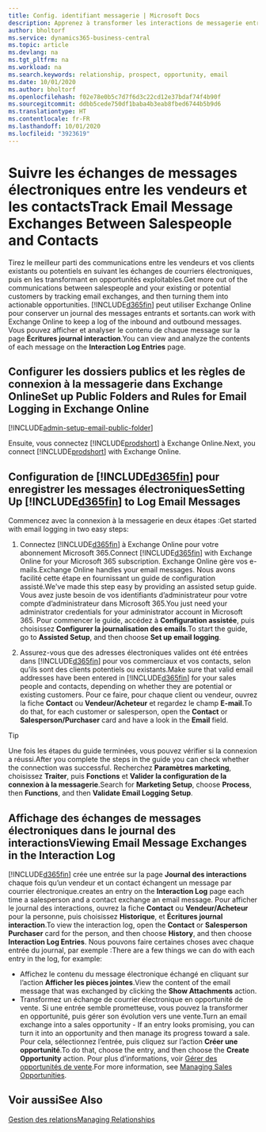 ```yaml
---
title: Config. identifiant messagerie | Microsoft Docs
description: Apprenez à transformer les interactions de messagerie entre les vendeurs et les clients en véritables opportunités de vente.
author: bholtorf
ms.service: dynamics365-business-central
ms.topic: article
ms.devlang: na
ms.tgt_pltfrm: na
ms.workload: na
ms.search.keywords: relationship, prospect, opportunity, email
ms.date: 10/01/2020
ms.author: bholtorf
ms.openlocfilehash: f02e78e0b5c7d7f6d3c22cd12e37bdaf74f4b90f
ms.sourcegitcommit: ddbb5cede750df1baba4b3eab8fbed6744b5b9d6
ms.translationtype: HT
ms.contentlocale: fr-FR
ms.lasthandoff: 10/01/2020
ms.locfileid: "3923619"
---
```

# <a name="track-email-message-exchanges-between-salespeople-and-contacts"></a><span data-ttu-id="baa3d-103">Suivre les échanges de messages électroniques entre les vendeurs et les contacts</span><span class="sxs-lookup"><span data-stu-id="baa3d-103">Track Email Message Exchanges Between Salespeople and Contacts</span></span>

<span data-ttu-id="baa3d-104">Tirez le meilleur parti des communications entre les vendeurs et vos clients existants ou potentiels en suivant les échanges de courriers électroniques, puis en les transformant en opportunités exploitables.</span><span class="sxs-lookup"><span data-stu-id="baa3d-104">Get more out of the communications between salespeople and your existing or potential customers by tracking email exchanges, and then turning them into actionable opportunities.</span></span> [!INCLUDE[d365fin](includes/d365fin_md.md)] <span data-ttu-id="baa3d-105">peut utiliser Exchange Online pour conserver un journal des messages entrants et sortants.</span><span class="sxs-lookup"><span data-stu-id="baa3d-105">can work with Exchange Online to keep a log of the inbound and outbound messages.</span></span> <span data-ttu-id="baa3d-106">Vous pouvez afficher et analyser le contenu de chaque message sur la page **Écritures journal interaction**.</span><span class="sxs-lookup"><span data-stu-id="baa3d-106">You can view and analyze the contents of each message on the **Interaction Log Entries** page.</span></span>

## <a name="set-up-public-folders-and-rules-for-email-logging-in-exchange-online"></a><span data-ttu-id="baa3d-107">Configurer les dossiers publics et les règles de connexion à la messagerie dans Exchange Online</span><span class="sxs-lookup"><span data-stu-id="baa3d-107">Set up Public Folders and Rules for Email Logging in Exchange Online</span></span>

[!INCLUDE[admin-setup-email-public-folder](includes/admin-setup-email-public-folder.md)]

<span data-ttu-id="baa3d-108">Ensuite, vous connectez [!INCLUDE[prodshort](includes/prodshort.md)] à Exchange Online.</span><span class="sxs-lookup"><span data-stu-id="baa3d-108">Next, you connect [!INCLUDE[prodshort](includes/prodshort.md)] with Exchange Online.</span></span>

## <a name="setting-up-d365fin-to-log-email-messages"></a><span data-ttu-id="baa3d-109">Configuration de [!INCLUDE[d365fin](includes/d365fin_md.md)] pour enregistrer les messages électroniques</span><span class="sxs-lookup"><span data-stu-id="baa3d-109">Setting Up [!INCLUDE[d365fin](includes/d365fin_md.md)] to Log Email Messages</span></span>

<span data-ttu-id="baa3d-110">Commencez avec la connexion à la messagerie en deux étapes :</span><span class="sxs-lookup"><span data-stu-id="baa3d-110">Get started with email logging in two easy steps:</span></span>

1. <span data-ttu-id="baa3d-111">Connectez [!INCLUDE[d365fin](includes/d365fin_md.md)] à Exchange Online pour votre abonnement Microsoft 365.</span><span class="sxs-lookup"><span data-stu-id="baa3d-111">Connect [!INCLUDE[d365fin](includes/d365fin_md.md)] with Exchange Online for your Microsoft 365 subscription.</span></span> <span data-ttu-id="baa3d-112">Exchange Online gère vos e-mails.</span><span class="sxs-lookup"><span data-stu-id="baa3d-112">Exchange Online handles your email messages.</span></span> <span data-ttu-id="baa3d-113">Nous avons facilité cette étape en fournissant un guide de configuration assisté.</span><span class="sxs-lookup"><span data-stu-id="baa3d-113">We've made this step easy by providing an assisted setup guide.</span></span> <span data-ttu-id="baa3d-114">Vous avez juste besoin de vos identifiants d’administrateur pour votre compte d’administrateur dans Microsoft 365.</span><span class="sxs-lookup"><span data-stu-id="baa3d-114">You just need your administrator credentials for your administrator account in Microsoft 365.</span></span> <span data-ttu-id="baa3d-115">Pour commencer le guide, accédez à **Configuration assistée**, puis choisissez **Configurer la journalisation des emails**.</span><span class="sxs-lookup"><span data-stu-id="baa3d-115">To start the guide, go to **Assisted Setup**, and then choose **Set up email logging**.</span></span>  

2. <span data-ttu-id="baa3d-116">Assurez-vous que des adresses électroniques valides ont été entrées dans [!INCLUDE[d365fin](includes/d365fin_md.md)] pour vos commerciaux et vos contacts, selon qu’ils sont des clients potentiels ou existants.</span><span class="sxs-lookup"><span data-stu-id="baa3d-116">Make sure that valid email addresses have been entered in [!INCLUDE[d365fin](includes/d365fin_md.md)] for your sales people and contacts, depending on whether they are potential or existing customers.</span></span> <span data-ttu-id="baa3d-117">Pour ce faire, pour chaque client ou vendeur, ouvrez la fiche **Contact** ou **Vendeur/Acheteur** et regardez le champ **E-mail**.</span><span class="sxs-lookup"><span data-stu-id="baa3d-117">To do that, for each customer or salesperson, open the **Contact** or **Salesperson/Purchaser** card and have a look in the **Email** field.</span></span>

> [!Tip]
> <span data-ttu-id="baa3d-118">Une fois les étapes du guide terminées, vous pouvez vérifier si la connexion a réussi.</span><span class="sxs-lookup"><span data-stu-id="baa3d-118">After you complete the steps in the guide you can check whether the connection was successful.</span></span> <span data-ttu-id="baa3d-119">Recherchez **Paramètres marketing**, choisissez **Traiter**, puis **Fonctions** et **Valider la configuration de la connexion à la messagerie**.</span><span class="sxs-lookup"><span data-stu-id="baa3d-119">Search for **Marketing Setup**, choose **Process**, then **Functions**, and then **Validate Email Logging Setup**.</span></span>

## <a name="viewing-email-message-exchanges-in-the-interaction-log"></a><span data-ttu-id="baa3d-120">Affichage des échanges de messages électroniques dans le journal des interactions</span><span class="sxs-lookup"><span data-stu-id="baa3d-120">Viewing Email Message Exchanges in the Interaction Log</span></span>

[!INCLUDE[d365fin](includes/d365fin_md.md)] <span data-ttu-id="baa3d-121">crée une entrée sur la page **Journal des interactions** chaque fois qu’un vendeur et un contact échangent un message par courrier électronique.</span><span class="sxs-lookup"><span data-stu-id="baa3d-121">creates an entry on the **Interaction Log** page each time a salesperson and a contact exchange an email message.</span></span> <span data-ttu-id="baa3d-122">Pour afficher le journal des interactions, ouvrez la fiche **Contact** ou **Vendeur/Acheteur** pour la personne, puis choisissez **Historique**, et **Écritures journal interaction**.</span><span class="sxs-lookup"><span data-stu-id="baa3d-122">To view the interaction log, open the **Contact** or **Salesperson Purchaser** card for the person, and then choose **History**, and then choose **Interaction Log Entries**.</span></span> <span data-ttu-id="baa3d-123">Nous pouvons faire certaines choses avec chaque entrée du journal, par exemple :</span><span class="sxs-lookup"><span data-stu-id="baa3d-123">There are a few things we can do with each entry in the log, for example:</span></span>

- <span data-ttu-id="baa3d-124">Affichez le contenu du message électronique échangé en cliquant sur l’action **Afficher les pièces jointes**.</span><span class="sxs-lookup"><span data-stu-id="baa3d-124">View the content of the email message that was exchanged by clicking the **Show Attachments** action.</span></span>
- <span data-ttu-id="baa3d-125">Transformez un échange de courrier électronique en opportunité de vente. Si une entrée semble prometteuse, vous pouvez la transformer en opportunité, puis gérer son évolution vers une vente.</span><span class="sxs-lookup"><span data-stu-id="baa3d-125">Turn an email exchange into a sales opportunity - If an entry looks promising, you can turn it into an opportunity and then manage its progress toward a sale.</span></span> <span data-ttu-id="baa3d-126">Pour cela, sélectionnez l’entrée, puis cliquez sur l’action **Créer une opportunité**.</span><span class="sxs-lookup"><span data-stu-id="baa3d-126">To do that, choose the entry, and then choose the **Create Opportunity** action.</span></span> <span data-ttu-id="baa3d-127">Pour plus d’informations, voir [Gérer des opportunités de vente](marketing-manage-sales-opportunities.md).</span><span class="sxs-lookup"><span data-stu-id="baa3d-127">For more information, see [Managing Sales Opportunities](marketing-manage-sales-opportunities.md).</span></span>

## <a name="see-also"></a><span data-ttu-id="baa3d-128">Voir aussi</span><span class="sxs-lookup"><span data-stu-id="baa3d-128">See Also</span></span>
[<span data-ttu-id="baa3d-129">Gestion des relations</span><span class="sxs-lookup"><span data-stu-id="baa3d-129">Managing Relationships</span></span>](marketing-relationship-management.md)

